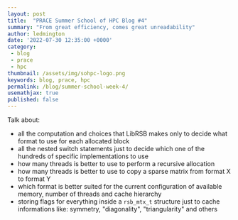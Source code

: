 ```yaml
---
layout: post
title:  "PRACE Summer School of HPC Blog #4"
summary: "From great efficiency, comes great unreadability"
author: ledmington
date: '2022-07-30 12:35:00 +0000'
category:
 - blog
 - prace
 - hpc
thumbnail: /assets/img/sohpc-logo.png
keywords: blog, prace, hpc
permalink: /blog/summer-school-week-4/
usemathjax: true
published: false
---
```


Talk about:
- all the computation and choices that LibRSB makes only to decide what format to use for each allocated block
- all the nested switch statements just to decide which one of the hundreds of specific implementations to use
- how many threads is better to use to perform a recursive allocation
- how many threads is better to use to copy a sparse matrix from format X to format Y
- which format is better suited for the current configuration of available memory, number of threads and cache hierarchy
- storing flags for everything inside a `rsb_mtx_t` structure just to cache informations like: symmetry, "diagonality", "triangularity" and others